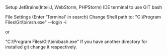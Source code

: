 Setup JetBrains(InteliJ, WebStorm, PHPStorm) IDE terminal to use GIT bash

File
Settings
(Enter 'Terminal' in search)
Change Shell path to:
"C:\Program Files\Git\bin\sh.exe" --login -i

or

"C:\Program Files\Git\bin\bash.exe"
If you have another directory for installed git change it respectively.